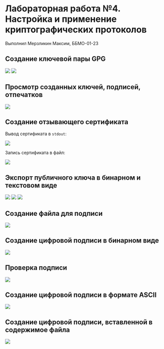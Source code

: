 # Лабораторная работа №4. Настройка и применение криптографических протоколов

Выполнил Мерзликин Максим, ББМО-01-23

## Создание ключевой пары GPG

![](./screenshots/lab4_1.png)
![](./screenshots/lab4_2.png)

## Просмотр созданных ключей, подписей, отпечатков

![](./screenshots/lab4_3.png)

## Создание отзывающего сертификата

Вывод сертификата в `stdout`:

![](./screenshots/lab4_4.png)

Запись сертификата в файл: 

![](./screenshots/lab4_5.png)

## Экспорт публичного ключа в бинарном и текстовом виде

![](./screenshots/lab4_6.png)
![](./screenshots/lab4_7.png)
![](./screenshots/lab4_8.png)

## Создание файла для подписи

![](./screenshots/lab4_9.png)

## Создание цифровой подписи в бинарном виде

![](./screenshots/lab4_10.png)

## Проверка подписи

![](./screenshots/lab4_11.png)

## Создание цифровой подписи в формате ASCII

![](./screenshots/lab4_12.png)

## Создание цифровой подписи, вставленной в содержимое файла

![](./screenshots/lab4_13.png)
